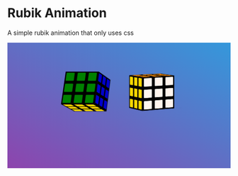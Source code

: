 # Rubik Animation

A simple rubik animation that only uses css

![screenshot](https://github.com/Richie-Z/Rubik-Animation/blob/master/Screenshot.png?raw=true)
